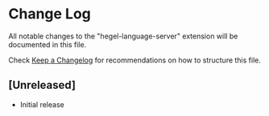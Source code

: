 # Change Log
All notable changes to the "hegel-language-server" extension will be documented in this file.

Check [Keep a Changelog](http://keepachangelog.com/) for recommendations on how to structure this file.

## [Unreleased]
- Initial release